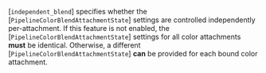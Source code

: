 [`independent_blend`] specifies whether
the [`PipelineColorBlendAttachmentState`] settings are controlled
independently per-attachment.
If this feature is not enabled, the
[`PipelineColorBlendAttachmentState`] settings for all color
attachments  **must**  be identical.
Otherwise, a different [`PipelineColorBlendAttachmentState`] **can**  be
provided for each bound color attachment.
